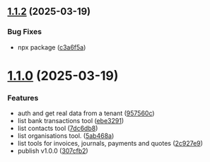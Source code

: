 ## [1.1.2](https://github.com/john-zhang-dev/xero-mcp/compare/v1.1.0...v1.1.2) (2025-03-19)


### Bug Fixes

* npx package ([c3a6f5a](https://github.com/john-zhang-dev/xero-mcp/commit/c3a6f5a60c449e139183ab5cddc7c06389bde2e4))



# [1.1.0](https://github.com/john-zhang-dev/xero-mcp/compare/957560cb3556f65d1bca1e9437bc67ee32699b18...v1.1.0) (2025-03-19)


### Features

* auth and get real data from a tenant ([957560c](https://github.com/john-zhang-dev/xero-mcp/commit/957560cb3556f65d1bca1e9437bc67ee32699b18))
* list bank transactions tool ([ebe3291](https://github.com/john-zhang-dev/xero-mcp/commit/ebe329165febd54cfc104c54be37230b642856fd))
* list contacts tool ([7dc6db8](https://github.com/john-zhang-dev/xero-mcp/commit/7dc6db8fb881e7909dbfa27599bc5dd8f658d0db))
* list organisations tool. ([5ab468a](https://github.com/john-zhang-dev/xero-mcp/commit/5ab468aca244bd74212554ab04c7059d54034bab))
* list tools for invoices, journals, payments and quotes ([2c927e9](https://github.com/john-zhang-dev/xero-mcp/commit/2c927e93933c8091a12e8f8c8445057bbd254c52))
* publish v1.0.0 ([307cfb2](https://github.com/john-zhang-dev/xero-mcp/commit/307cfb2681b6918ed288621be3c8c9a6f735261e))




